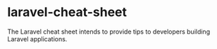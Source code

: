# laravel-cheat-sheet
The Laravel cheat sheet intends to provide tips to developers building Laravel applications.
